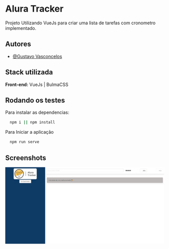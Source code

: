 
# Alura Tracker

Projeto Utilizando VueJs para criar uma lista de tarefas com cronometro implementado.


## Autores

- [@Gustavo Vasconcelos](https://www.github.com/vasconcelosguu)


## Stack utilizada

**Front-end:** VueJs | BulmaCSS


## Rodando os testes

Para instalar as dependencias:

```bash
  npm i || npm install
```

Para Iniciar a aplicação

```bash
  npm run serve
```


## Screenshots

![Tracker Screenshot](https://github.com/vasconcelosguu/Alura-Tracker/blob/master/src/assets/App.jpg?raw=true)

